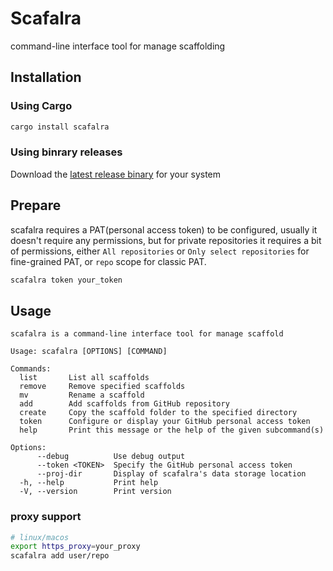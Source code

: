 # Scafalra

command-line interface tool for manage scaffolding

## Installation

### Using Cargo

```bash
cargo install scafalra
```

### Using binrary releases

Download the [latest release binary](https://github.com/shixinhuang99/scafalra/releases) for your system

## Prepare

scafalra requires a PAT(personal access token) to be configured, usually it doesn't require any permissions, but for private repositories it requires a bit of permissions, either `All repositories` or `Only select repositories` for fine-grained PAT, or `repo` scope for classic PAT.

```bash
scafalra token your_token
```

## Usage

```
scafalra is a command-line interface tool for manage scaffold

Usage: scafalra [OPTIONS] [COMMAND]

Commands:
  list       List all scaffolds
  remove     Remove specified scaffolds
  mv         Rename a scaffold
  add        Add scaffolds from GitHub repository
  create     Copy the scaffold folder to the specified directory
  token      Configure or display your GitHub personal access token
  help       Print this message or the help of the given subcommand(s)

Options:
      --debug          Use debug output
      --token <TOKEN>  Specify the GitHub personal access token
      --proj-dir       Display of scafalra's data storage location
  -h, --help           Print help
  -V, --version        Print version
```

### proxy support

```bash
# linux/macos
export https_proxy=your_proxy
scafalra add user/repo
```
